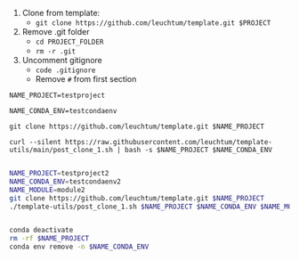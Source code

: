 1. Clone from template:
    - `git clone https://github.com/leuchtum/template.git $PROJECT`
2. Remove .git folder
    - `cd PROJECT_FOLDER`
    - `rm -r .git`
3. Uncomment gitignore
    - `code .gitignore`
    - Remove `#` from first section

 `NAME_PROJECT=testproject`

 `NAME_CONDA_ENV=testcondaenv`

 `git clone https://github.com/leuchtum/template.git $NAME_PROJECT`

 `curl --silent https://raw.githubusercontent.com/leuchtum/template-utils/main/post_clone_1.sh | bash -s $NAME_PROJECT $NAME_CONDA_ENV`

```sh

NAME_PROJECT=testproject2
NAME_CONDA_ENV=testcondaenv2
NAME_MODULE=module2
git clone https://github.com/leuchtum/template.git $NAME_PROJECT
./template-utils/post_clone_1.sh $NAME_PROJECT $NAME_CONDA_ENV $NAME_MODULE
```

```sh

conda deactivate
rm -rf $NAME_PROJECT
conda env remove -n $NAME_CONDA_ENV
```
